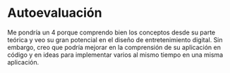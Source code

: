 # Autoevaluación
Me pondría un 4 porque comprendo bien los conceptos desde su parte teórica y veo su gran potencial en el diseño de entretenimiento digital. 
Sin embargo, creo que podría mejorar en la comprensión de su aplicación en código y en ideas para implementar varios al mismo tiempo en una misma aplicación.

